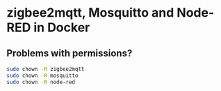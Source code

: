 # zigbee2mqtt, Mosquitto and Node-RED in Docker

## Problems with permissions?
```sh
sudo chown -R zigbee2mqtt
sudo chown -R mosquitto
sudo chown -R node-red
```
